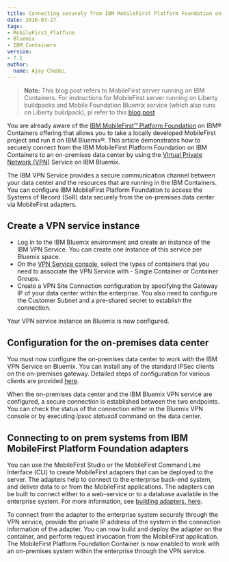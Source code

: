 ```yaml
---
title: Connecting securely from IBM MobileFirst Platform Foundation on Bluemix to on-premises systems
date: 2016-03-27
tags:
- MobileFirst_Platform
- Bluemix
- IBM_Containers
version:
- 7.1
author:
  name: Ajay Chebbi
---
```

> **Note:** This blog post refers to MobileFirst server running on IBM Containers. For instructions for MobileFirst server running on Liberty buildpacks and Mobile Foundation Bluemix service (which also runs on Liberty buildpack), pl refer to this [blog post](https://mobilefirstplatform.ibmcloud.com/blog/2016/08/22/connecting-to-on-premise-backends-with-bluemix-secure-gateway-service/)
 
You are already aware of the <a href="https://developer.ibm.com/mobilefirstplatform/documentation/getting-started-7-1/bluemix/run-foundation-on-bluemix" target="_blank">IBM MobileFirst™ Platform Foundation</a> on IBM® Containers offering that allows you to take a locally developed MobileFirst project and run it on IBM Bluemix®. This article demonstrates how to securely connect from the IBM MobileFirst Platform Foundation on IBM Containers to an on-premises data center by using the <a href="https://www.ng.bluemix.net/docs/services/vpn/index.html" target="_blank">Virtual Private Network (VPN)</a> Service on IBM Bluemix.

The IBM VPN Service provides a secure communication channel between your data center and the resources that are running in the IBM Containers. You can configure IBM MobileFirst Platform Foundation to access the Systems of Record (SoR) data securely from the on-premises data center via MobileFirst adapters.

<h2>Create a VPN service instance</h2>
<ul>
	<li>Log in to the IBM Bluemix environment and create an instance of the IBM VPN Service. You can create one instance of this service per Bluemix space.</li>
	<li>On the <a href="https://www.ng.bluemix.net/docs/services/vpn/index.html" target="_blank">VPN Service console</a>, select the types of containers that you need to associate the VPN Service with - Single Container or Container Groups.</li>
	<li>Create a VPN Site Connection configuration by specifying the Gateway IP of your data center within the enterprise. You also need to configure the Customer Subnet and a pre-shared secret to establish the connection.</li>
</ul>

Your VPN service instance on Bluemix is now configured.

<h2>Configuration for the on-premises data center</h2>
You must now configure the on-premises data center to work with the IBM VPN Service on Bluemix. You can install any of the standard IPSec clients on the on-premises gateway. Detailed steps of configuration for various clients are provided <a href="https://www.ng.bluemix.net/docs/services/vpn/onpremises_gateway.html">here</a>.

When the on-premises data center and the IBM Bluemix VPN service are configured, a secure connection is established between the two endpoints. You can check the status of the connection either in the Bluemix VPN console or by executing <i>ipsec statusall </i>command on the data center.

<h2>Connecting to on prem systems from IBM MobileFirst Platform Foundation adapters</h2>
You can use the MobileFirst Studio or the MobileFirst Command Line Interface (CLI) to create MobileFirst adapters that can be deployed to the server. The adapters help to connect to the enterprise back-end system, and deliver data to or from the MobileFirst applications. The adapters can be built to connect either to a web-service or to a database available in the enterprise system. For more information, see <a href="https://www-01.ibm.com/support/knowledgecenter/SSHS8R_7.1.0/com.ibm.worklight.dev.doc/devref/c_DevelopingTheServer-sideOfAnIBMWorklightApplication.html" target="_blank">building adapters, here</a>.

To connect from the adapter to the enterprise system securely through the VPN service, provide the private IP address of the system in the connection information of the adapter. You can now build and deploy the adapter on the container, and perform request invocation from the MobileFirst application. The MobileFirst Platform Foundation Container is now enabled to work with an on-premises system within the enterprise through the VPN service.